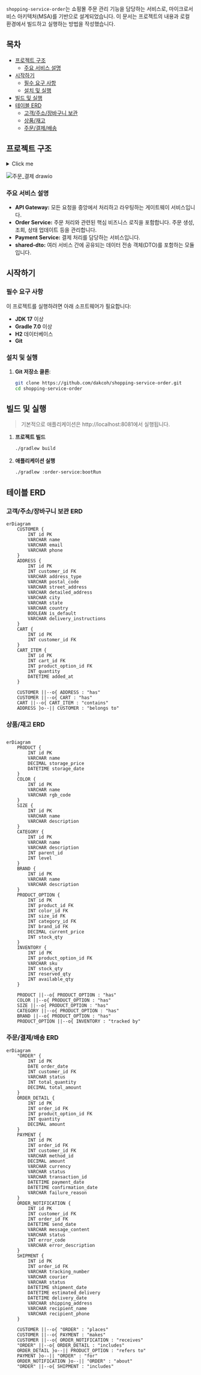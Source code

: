 `shopping-service-order`는 쇼핑몰 주문 관리 기능을 담당하는 서비스로, 마이크로서비스 아키텍처(MSA)를 기반으로 설계되었습니다.
이 문서는 프로젝트의 내용과 로컬 환경에서 빌드하고 실행하는 방법을 작성했습니다.

## 목차
- [프로젝트 구조](#프로젝트-구조)
    - [주요 서비스 설명](#주요-서비스-설명)
- [시작하기](#시작하기)
    - [필수 요구 사항](#필수-요구-사항)
    - [설치 및 실행](#설치-및-실행)
- [빌드 및 실행](#빌드-및-실행)
- [테이블 ERD](#테이블-ERD)
    - [고객/주소/장바구니 보관](#고객/주소/장바구니-보관)
    - [상품/재고](#상품/재고)
    - [주문/결제/배송](#주문/결제/배송)

## 프로젝트 구조
<details>
  <summary>Click me</summary>
    
``` bash
shopping-service-order/
├── docker-compose.yml       # 전체 서비스 Docker 설정
├── api-gateway/             # API Gateway 서비스
│   ├── Dockerfile
│   ├── build.gradle.kts
│   └── src/
│       ├── main/
│       │   ├── java/
│       │   │   └── gateway/
│       │   │       └── ApiGatewayApplication.java
│       │   └── resources/
│       │       └── application.yml
│       └── test/
├── order-service/           # 주문 관리 서비스
│   ├── Dockerfile
│   ├── build.gradle.kts
│   └── src/
│       ├── main/
│       │   ├── java/
│       │   │   └── order/
│       │   │       ├── OrderApplication.java
│       │   │       ├── config/
│       │   │       │   └── RestTemplateConfig.java
│       │   │       ├── controller/
│       │   │       │   └── OrderController.java
│       │   │       ├── dto/
│       │   │       │   ├── OrderItemRequest.java
│       │   │       │   ├── OrderRequest.java
│       │   │       │   └── OrderResponse.java
│       │   │       ├── entity/
│       │   │       │   ├── Orders.java
│       │   │       │   ├── OrderDetail.java
│       │   │       │   └── OrderStatus.java
│       │   │       ├── repository/
│       │   │       │   ├── OrderRepository.java
│       │   │       │   └── OrderItemRepository.java
│       │   │       ├── service/
│       │   │       │   ├── OrderService.java
│       │   │       │   └── OrderStatusHistoryService.java
│       │   │       └── exception/
│       │   │           └── OrderNotFoundException.java
│       │   └── resources/
│       │       └── application.yml
│       └── test/
│           ├── java/
│           │   └── order/
│           │       └── OrderServiceTest.java
│           └── resources/
├── payment-service/         # 결제 관리 서비스
│   ├── Dockerfile
│   ├── build.gradle.kts
│   └── src/
│       ├── main/
│       │   ├── java/
│       │   │   └── payment/
│       │   │       ├── PaymentApplication.java
│       │   │       ├── config/
│       │   │       │   └── RestTemplateConfig.java
│       │   │       ├── controller/
│       │   │       │   └── PaymentController.java
│       │   │       ├── dto/
│       │   │       │   └── PaymentRequest.java
│       │   │       ├── entity/
│       │   │       │   ├── Payment.java
│       │   │       │   └── PaymentStatus.java
│       │   │       ├── repository/
│       │   │       │   └── PaymentRepository.java
│       │   │       └── service/
│       │   │           └── PaymentService.java
│       │   └── resources/
│       │       └── application.yml
│       └── test/
└── shared-dto/              # 공유 DTO 모듈
    ├── build.gradle.kts
    └── src/
        ├── main/
        │   ├── java/
        │   │   └── shared/
        │   │       └── dto/
        │   │           ├── OrderItemRequest.java
        │   │           ├── OrderRequest.java
        │   │           └── PaymentRequest.java
        │   └── resources/
        └── test/
```
</details>

![주문_결제 drawio](https://github.com/user-attachments/assets/df299d4b-15a3-408a-b8ac-21445fc8a0a3)


### 주요 서비스 설명
- **API Gateway:** 모든 요청을 중앙에서 처리하고 라우팅하는 게이트웨이 서비스입니다.
- **Order Service:** 주문 처리와 관련된 핵심 비즈니스 로직을 포함합니다. 주문 생성, 조회, 상태 업데이트 등을 관리합니다.
- **Payment Service:** 결제 처리를 담당하는 서비스입니다.
- **shared-dto:** 여러 서비스 간에 공유되는 데이터 전송 객체(DTO)를 포함하는 모듈입니다.

## 시작하기

### 필수 요구 사항

이 프로젝트를 실행하려면 아래 소프트웨어가 필요합니다:
- **JDK 17** 이상
- **Gradle 7.0** 이상
- **H2** 데이터베이스
- **Git**

### 설치 및 실행

1. **Git 저장소 클론**:
   ```bash
   git clone https://github.com/dakcoh/shopping-service-order.git
   cd shopping-service-order

## 빌드 및 실행
> 기본적으로 애플리케이션은 http://localhost:8081에서 실행됩니다.
1. **프로젝트 빌드**
   ```bash
   ./gradlew build
2. **애플리케이션 실행**
   ```bash
   ./gradlew :order-service:bootRun

## 테이블 ERD
### 고객/주소/장바구니 보관 ERD
```mermaid
erDiagram
    CUSTOMER {
        INT id PK
        VARCHAR name
        VARCHAR email
        VARCHAR phone
    }
    ADDRESS {
        INT id PK
        INT customer_id FK
        VARCHAR address_type
        VARCHAR postal_code
        VARCHAR street_address
        VARCHAR detailed_address
        VARCHAR city
        VARCHAR state
        VARCHAR country
        BOOLEAN is_default
        VARCHAR delivery_instructions
    }
    CART {
        INT id PK
        INT customer_id FK
    }
    CART_ITEM {
        INT id PK
        INT cart_id FK
        INT product_option_id FK
        INT quantity
        DATETIME added_at
    }

    CUSTOMER ||--o{ ADDRESS : "has"
    CUSTOMER ||--o{ CART : "has"
    CART ||--o{ CART_ITEM : "contains"
    ADDRESS }o--|| CUSTOMER : "belongs to"
```
### 상품/재고 ERD
```mermaid

erDiagram
    PRODUCT {
        INT id PK
        VARCHAR name
        DECIMAL storage_price
        DATETIME storage_date
    }
    COLOR {
        INT id PK
        VARCHAR name
        VARCHAR rgb_code
    }
    SIZE {
        INT id PK
        VARCHAR name
        VARCHAR description
    }
    CATEGORY {
        INT id PK
        VARCHAR name
        VARCHAR description
        INT parent_id
        INT level
    }
    BRAND {
        INT id PK
        VARCHAR name
        VARCHAR description
    }
    PRODUCT_OPTION {
        INT id PK
        INT product_id FK
        INT color_id FK
        INT size_id FK
        INT category_id FK
        INT brand_id FK
        DECIMAL current_price
        INT stock_qty
    }
    INVENTORY {
        INT id PK
        INT product_option_id FK
        VARCHAR sku
        INT stock_qty
        INT reserved_qty
        INT available_qty
    }

    PRODUCT ||--o{ PRODUCT_OPTION : "has"
    COLOR ||--o{ PRODUCT_OPTION : "has"
    SIZE ||--o{ PRODUCT_OPTION : "has"
    CATEGORY ||--o{ PRODUCT_OPTION : "has"
    BRAND ||--o{ PRODUCT_OPTION : "has"
    PRODUCT_OPTION ||--o{ INVENTORY : "tracked by"
```

### 주문/결제/배송 ERD
```mermaid
erDiagram
    "ORDER" {
        INT id PK
        DATE order_date
        INT customer_id FK
        VARCHAR status
        INT total_quantity
        DECIMAL total_amount
    }
    ORDER_DETAIL {
        INT id PK
        INT order_id FK
        INT product_option_id FK
        INT quantity
        DECIMAL amount
    }
    PAYMENT {
        INT id PK
        INT order_id FK
        INT customer_id FK
        VARCHAR method_id
        DECIMAL amount
        VARCHAR currency
        VARCHAR status
        VARCHAR transaction_id
        DATETIME payment_date
        DATETIME confirmation_date
        VARCHAR failure_reason
    }
    ORDER_NOTIFICATION {
        INT id PK
        INT customer_id FK
        INT order_id FK
        DATETIME send_date
        VARCHAR message_content
        VARCHAR status
        INT error_code
        VARCHAR error_description
    }
    SHIPMENT {
        INT id PK
        INT order_id FK
        VARCHAR tracking_number
        VARCHAR courier
        VARCHAR status
        DATETIME shipment_date
        DATETIME estimated_delivery
        DATETIME delivery_date
        VARCHAR shipping_address
        VARCHAR recipient_name
        VARCHAR recipient_phone
    }

    CUSTOMER ||--o{ "ORDER" : "places"
    CUSTOMER ||--o{ PAYMENT : "makes"
    CUSTOMER ||--o{ ORDER_NOTIFICATION : "receives"
    "ORDER" ||--o{ ORDER_DETAIL : "includes"
    ORDER_DETAIL }o--|| PRODUCT_OPTION : "refers to"
    PAYMENT }o--|| "ORDER" : "for"
    ORDER_NOTIFICATION }o--|| "ORDER" : "about"
    "ORDER" ||--o{ SHIPMENT : "includes"
```
